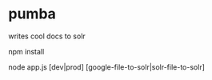 # pumba
writes cool docs to solr

npm install

node app.js [dev|prod] [google-file-to-solr|solr-file-to-solr]
